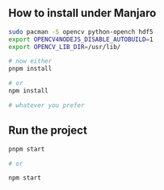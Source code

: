 ## How to install under Manjaro

```sh
sudo pacman -S opencv python-opench hdf5
export OPENCV4NODEJS_DISABLE_AUTOBUILD=1
export OPENCV_LIB_DIR=/usr/lib/

# now either
pnpm install

# or
npm install

# whatever you prefer
```

## Run the project

```sh
pnpm start

# or

npm start
```
